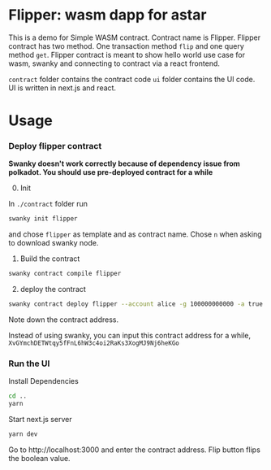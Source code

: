 # Flipper: wasm dapp for astar

This is a demo for Simple WASM contract. Contract name is Flipper. Flipper contract has two method. One transaction method `flip` and one query method `get`. Flipper contract is meant to show hello world use case for wasm, swanky and connecting to contract via a react frontend.

`contract` folder contains the contract code `ui` folder contains the UI code. UI is written in next.js and react.
<!-- 
# Requirements

- node.js
- swanky cli https://github.com/AstarNetwork/swanky-cli
-->
# Usage
<!--
Install swanky cli https://github.com/AstarNetwork/swanky-cli
- `$ npm install -g @astar-network/swanky-cli`
-->
### Deploy flipper contract

**Swanky doesn't work correctly because of dependency issue from polkadot. You should use pre-deployed contract for a while**

0. Init

In `./contract` folder run
```bash
swanky init flipper
```
and chose `flipper` as template and as contract name. Chose `n` when asking to download swanky node.
<!--
1. Start the local node

- `cd flipper`
- `swanky node start`
-->
1. Build the contract

```bash
swanky contract compile flipper
```

2. deploy the contract

```bash
swanky contract deploy flipper --account alice -g 100000000000 -a true
```
Note down the contract address.

Instead of using swanky, you can input this contract address for a while,
`XvGYmchDETWtqy5fFnL6hW3c4oi2RaKs3XogMJ9Nj6heKGo`


### Run the UI

Install Dependencies

```bash
cd ..
yarn
```

Start next.js server

```bash
yarn dev
```

Go to http://localhost:3000 and enter the contract address. Flip button flips the boolean value.
